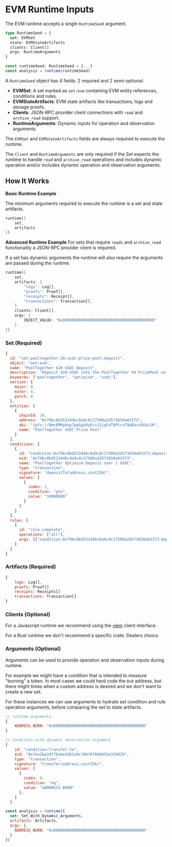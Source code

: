# EVM Runtime Inputs

The EVM runtime accepts a single `RuntimeSeed` argument.

```ts
type RuntimeSeed = {
  set: EVMSet
  state: EVMStateArtifacts
  clients: Client[]
  args: RuntimeArguments
}

const runtimeSeed: RuntimeSeed = {...}
const analysis = runtime(runtimeSeed)
```

A `RuntimeSeed` object has 4 fields: 2 required and 2 semi-optional.

- **EVMSet**: A set marked as `set:evm` containing EVM entity references, conditions and rules.
- **EVMStateArtifacts**: EVM state artifacts like transactions, logs and storage proofs.
- **Clients**: JSON-RPC provider client connections with `read` and `archive_read` support.
- **RuntimeArguments**: Dynamic inputs for operation and observation arguments.

The `EVMSet` and `EVMStateArtifacts` fields are always required to execute the runtime.

The `Client` and `RuntimeArguments` are only required if the Set expects the runtime to handle `read` and `archive_read` operations and includes dynamic operation and/or includes dynamic operation and observation arguments.

## How It Works

**Basic Runtime Example**

The minimum arguments required to execute the runtime is a set and state artifacts.
```rust
runtime({
    set, 
    artifacts
})
```

**Advanced Runtime Example**
For sets that require `reads` and `archive_read` functionality a JSON-RPC provider client is required.

If a set has dynamic arguments the runtime will also require the arguments are passed during the runtime.

```rust
runtime({
    set, 
    artifacts: {
        "logs": Log[],
        "proofs": Proof[],
        "receipts": Receipt[],
        "transactions": Transaction[],
    }
    clients: Client[],
    args: {
        INJECT_VALUE: "0x0000000000000000000000000000000000000000"
    }
})
```

### Set (Required)
```js
{
  id: "set:pooltogether:10:usdc:prize-pool:deposit",
  object: "set:evm",
  name: "PoolTogether $10 USDC Deposit",
  description: "Deposit $10 USDC into the PoolTogether V4 PrizePool on the Optimism network",
  keywords: ["pooltogether", "optimism", "usdc"],
  version: {
    major: 0,
    minor: 0,
    patch: 0
  },
  entities: [
    {
      chainId: 10,
      address: "0x79bc8bd53244bc8a9c8c27509a2d573650a83373",
      abi: "ipfs://Qmc6MHybup7ppGgUdyEcsi5jqCeTAPtcxF9wBaco56Uc1H",
      name: "PoolTogether USDC Prize Pool"
    }
  ],
  conditions: [
    {
      id: "condition:0x79bc8bd53244bc8a9c8c27509a2d573650a83373:depositTo:gte:100000000",
      eid: "0x79bc8bd53244bc8a9c8c27509a2d573650a83373",
      name: "PoolTogether Optimism Deposit over 1 USDC",
      type: "transaction",
      signature: "depositTo(address,uint256)",
      values: [
        {
          index: 1,
          condition: "gte",
          value: "10000000"
        }
      ]
    }
  ],
  rules: [
    {
      id: "rule.complete",
      operations: ["all"],
      args: [["condition:0x79bc8bd53244bc8a9c8c27509a2d573650a83373:depositTo:gte:100000000"]]
    }
  ]
}
```

### Artifacts (Required)

```js
{
    logs: Log[],
    proofs: Proof[]
    receipts: Receipts[]
    transactions: Transaction[]
}
```

### Clients (Optional)

For a Javascript runtime we recommend using the [viem](https://viem.sh/) client interface.

For a Rust runtime we don't recommend a specific crate. Dealers choice.


### Arguments (Optional)
Arguments can be used to provide operation and observation inputs during runtime.

For example we might have a condition that is intended to measure "burning" a token. In most cases we could hard code the `0x0` address, but there might times when a custom address is desired and we don't want to create a new set.

For these instances we can use arguments to hydrate set condition and rule operation arguments, before comparing the set to state artifacts.

```js
// runtime arguments
{
    ADDRESS_BURN: "0x0000000000000000000000000000000000000000"
}
```

```js
// condition with dynamic observation argument
{
    id: "condition:transfer:to",
    eid: "0x7ea2be2df7ba6e54b1a9c70676f668455e329d29",
    type: "transaction",
    signature: "transfer(address,uint256)",
    values: [
      {
        index: 0,
        condition: "eq",
        value: "$ADDRESS_BURN"
      },
    ]
  }
```

```js
const analysis = runtime({
  set: Set_With_Dynamic_Arguments,
  artifacts: Artifacts,
  args: {
    ADDRESS_BURN: "0x0000000000000000000000000000000000000000"
  }
})
```